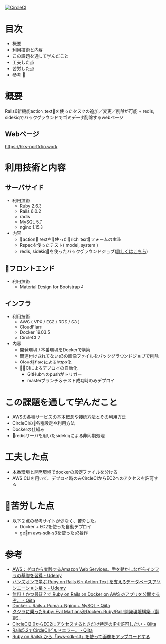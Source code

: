[![CircleCI](https://circleci.com/gh/hironakazuki/aws_on_rails6.svg?style=svg)](https://circleci.com/gh/hironakazuki/aws_on_rails6)

# 目次
-  概要
-  利用技術と内容
-  この課題を通して学んだこと
-  工夫した点
-  苦労した点
-  参考

# 概要
Rails6新機能action_textを使ったタスクの追加／変更／削除が可能 + redis, sidekiqでバックグラウンドでゴミデータ削除するwebページ
## Webページ
https://hks-portfolio.work
# 利用技術と内容
## サーバサイド
-  利用技術
    - Ruby 2.6.3
    - Rails 6.0.2
    - radis
    - MySQL 5.7
    - nginx 1.15.8
-  内容
    - action_textを使ったrich_textフォームの実装
    - Rspecを使ったテスト( model, system )
    - redis, sidekiqを使ったバックグラウンドジョブ([詳しくはこちら](https://qiita.com/ruko_zss/items/bb02e755711456c85c52))
## フロントエンド
-  利用技術
    - Material Design for Bootstrap 4
## インフラ
-  利用技術
    - AWS ( VPC / ES2 / RDS / S3 )
    - CloudFlare
    - Docker 19.03.5
    - CircleCI 2
-  内容
    - 開発環境 / 本番環境をDockerで構築
    - 関連付けされてないs3の画像ファイルをバックグラウンドジョブで削除
    - Cloudflareによるhttps化
    - CIによるデプロイの自動化
        - GitHubへのpushがトリガー
        - masterブランチ＆テスト成功時のみデプロイ
# この課題を通して学んだこと
- AWSの各種サービスの基本概念や接続方法とその利用方法
- CircleCIの各種設定や利用方法
- Dockerの仕組み
- redisサーバを用いたsidekiqによる非同期処理
# 工夫した点
- 本番環境と開発環境でdockerの設定ファイルを分ける
- AWS CLIを用いて、デプロイ時のみCircleCIからEC2へのアクセスを許可する
# 苦労した点
- 以下２点の参考サイトが少なく、苦労した。
    - Docker + EC2を使った自動デプロイ
    - gem aws-sdk-s3を使ったs3操作
# 参考
- [AWS：ゼロから実践するAmazon Web Services。手を動かしながらインフラの基礎を習得 - Udemy](https://www.udemy.com/course/aws-and-infra/)
- [ハンズオンで学ぶ Ruby on Rails 6 < Action Text を支えるデータベースアソシエーション編 > - Udemy](https://www.udemy.com/course/ruby-on-rails-action-text/)
- [無料！かつ最短？で Ruby on Rails on Docker on AWS のアプリを公開するぞ。 - Qiita](https://qiita.com/at-946/items/1e8acea19cc0b9f31b98)
- [Docker + Rails + Puma + Nginx + MySQL - Qiita](https://qiita.com/eighty8/items/0288ab9c127ddb683315)
- [クジラに乗ったRuby: Evil Martians流Docker+Ruby/Rails開発環境構築（翻訳）](https://techracho.bpsinc.jp/hachi8833/2019_09_06/79035)
- [CircleCI2.0からEC2にアクセスするときだけ特定のIPを許可したい - Qiita](https://qiita.com/rintaro-ishikawa/items/02e6a63dbc90ea67a991)
- [Rails5.2でCircleCIビルドエラー。 - Qiita](https://qiita.com/murata0705/items/9c99fc715d8b987a5b6e)
- [Ruby on Rails5 から「aws-sdk-s3」を使って画像をアップロードする](https://blog.seiyamaeda.com/12645)